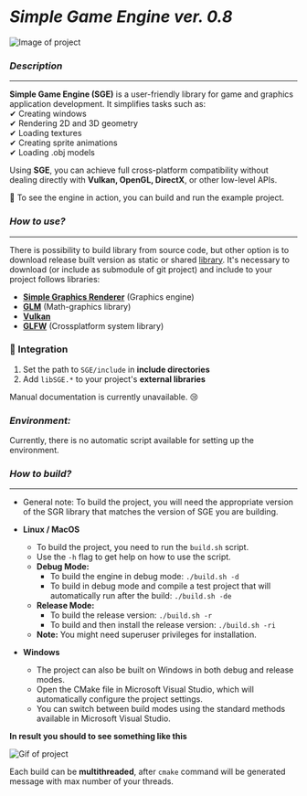 # ***Simple Game Engine ver. 0.8***

![Image of project](https://i.postimg.cc/7h6fcBVB/sge.png)

### *Description*
___
**Simple Game Engine (SGE)** is a user-friendly library for game and graphics application development. It simplifies tasks such as:  
✔ Creating windows  
✔ Rendering 2D and 3D geometry  
✔ Loading textures  
✔ Creating sprite animations  
✔ Loading .obj models  

Using **SGE**, you can achieve full cross-platform compatibility without dealing directly with **Vulkan, OpenGL, DirectX**, or other low-level APIs.  

📌 To see the engine in action, you can build and run the example project.  

### *How to use?*
___

There is possibility to build library from source code, but other
option is to download release built version as static or shared
[library](https://github.com/xxxmonsterxxx/SGE/releases). It's necessary to download (or include as submodule of git project) and include to your
project follows libraries:    
- [**Simple Graphics Renderer**](https://github.com/xxxmonsterxxx/SGR) (Graphics engine)
- [**GLM**](https://github.com/g-truc/glm) (Math-graphics library)
- [**Vulkan**](https://www.lunarg.com/vulkan-sdk)
- [**GLFW**](https://github.com/glfw/glfw) (Crossplatform system library)

### 🔧 Integration  
1. Set the path to `SGE/include` in **include directories**  
2. Add `libSGE.*` to your project's **external libraries**  

Manual documentation is currently unavailable. :cry:

### *Environment:*
Currently, there is no automatic script available for setting up the environment.

### *How to build?*
___

- General note:
  To build the project, you will need the appropriate version of the SGR library that matches the version of SGE you are building.

- **Linux / MacOS**
  - To build the project, you need to run the `build.sh` script.
  - Use the `-h` flag to get help on how to use the script.
  - **Debug Mode:**
    - To build the engine in debug mode: `./build.sh -d`
    - To build in debug mode and compile a test project that will automatically run after the build: `./build.sh -de`
  - **Release Mode:**
    - To build the release version: `./build.sh -r`
    - To build and then install the release version: `./build.sh -ri`
  - **Note:** You might need superuser privileges for installation.

- **Windows**
  - The project can also be built on Windows in both debug and release modes.
  - Open the CMake file in Microsoft Visual Studio, which will automatically configure the project settings.
  - You can switch between build modes using the standard methods available in Microsoft Visual Studio.
  

**In result you should to see something like this**

![Gif of project](https://i.postimg.cc/T1FBC883/0303-2.gif)

Each build can be **multithreaded**, after `cmake` command will be generated message with max number of your threads.
